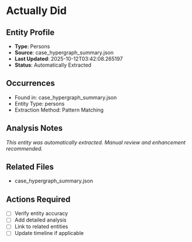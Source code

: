 # Actually Did

## Entity Profile
- **Type**: Persons
- **Source**: case_hypergraph_summary.json
- **Last Updated**: 2025-10-12T03:42:08.265197
- **Status**: Automatically Extracted

## Occurrences
- Found in: case_hypergraph_summary.json
- Entity Type: persons
- Extraction Method: Pattern Matching

## Analysis Notes
*This entity was automatically extracted. Manual review and enhancement recommended.*

## Related Files
- case_hypergraph_summary.json

## Actions Required
- [ ] Verify entity accuracy
- [ ] Add detailed analysis
- [ ] Link to related entities
- [ ] Update timeline if applicable
